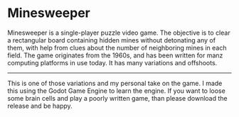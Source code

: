 # Minesweeper
Minesweeper is a single-player puzzle video game. The objective is to clear a rectangular board containing hidden mines without detonating any of them, with help from clues about the number of neighboring mines in each field. The game originates from the 1960s, and has been written for manz computing platforms in use today. It has many variations and offshoots.
___
This is one of those variations and my personal take on the game. I made this using the Godot Game Engine to learn the engine. If you want to loose some brain cells and play a poorly written game, than please download the release and be happy.

